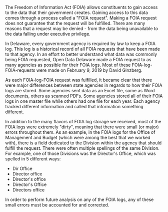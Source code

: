 The Freedom of Information Act (FOIA) allows constituents to gain access to the data that their government creates. Gaining access to this data comes through a process called a "FOIA request". Making a FOIA request does not guarantee that the request will be fulfilled. There are many reasons that a request may be denied - from the data being unavailable to the data falling under executive privilege.

In Delaware, every government agency is required by law to keep a FOIA log. This log is a historical record of all FOIA requests that have been made to that agency. In an effort to better understand what data was commonly being FOIA requested, Open Data Delaware made a FOIA request to as many agencies as possible for their FOIA logs. Most of these FOIA-log-FOIA-requests were made on February 9, 2019 by David Ginzberg.

As each FOIA-log-FOIA request was fulfilled, it became clear that there were major differences between state agencies in regards to how their FOIA logs are stored. Some agencies sent data as an Excel file, some as Word documents, others as scanned PDFs. Some agencies stored all of their FOIA logs in one master file while others had one file for each year. Each agency tracked different information and called that information something different.

In addition to the many flavors of FOIA log storage we received, most of the FOIA logs were extremely "dirty", meaning that there were small (or major) errors throughout them. As an example, in the FOIA logs for the Office of Management and Budget (which were among the best that we worked with), there is a field dedicated to the Division within the agency that should fulfill the request. There were often multiple spellings of the same Division. For example, one of those Divisions was the Director's Office, which was spelled in 5 different ways:

* Dir Office
* Director office
* Director's office
* Director's Office
* Directors office

In order to perform future analysis on any of the FOIA logs, any of these small errors must be accounted for and corrected.